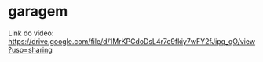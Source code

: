 # garagem
Link do vídeo: https://drive.google.com/file/d/1MrKPCdoDsL4r7c9fkiy7wFY2fJipq_qO/view?usp=sharing
